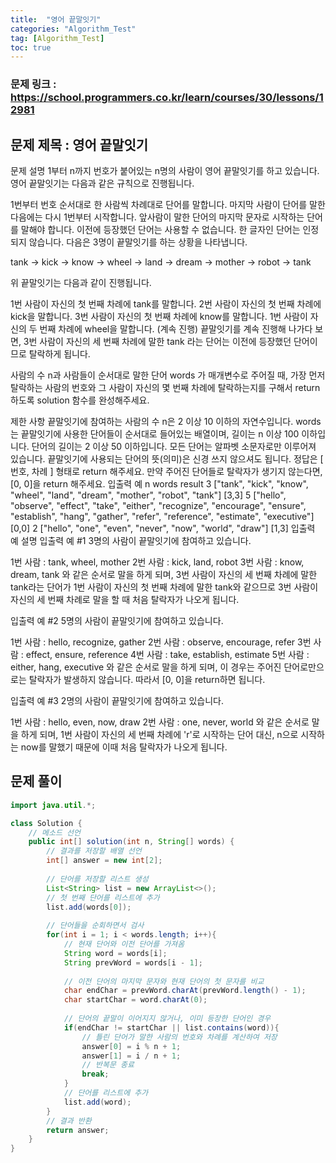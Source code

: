 ```yaml
---
title:  "영어 끝말잇기"
categories: "Algorithm_Test"
tag: [Algorithm_Test]
toc: true
---
```


### 문제 링크 : https://school.programmers.co.kr/learn/courses/30/lessons/12981

## 문제 제목 : 영어 끝말잇기

문제 설명
1부터 n까지 번호가 붙어있는 n명의 사람이 영어 끝말잇기를 하고 있습니다. 영어 끝말잇기는 다음과 같은 규칙으로 진행됩니다.

1번부터 번호 순서대로 한 사람씩 차례대로 단어를 말합니다.
마지막 사람이 단어를 말한 다음에는 다시 1번부터 시작합니다.
앞사람이 말한 단어의 마지막 문자로 시작하는 단어를 말해야 합니다.
이전에 등장했던 단어는 사용할 수 없습니다.
한 글자인 단어는 인정되지 않습니다.
다음은 3명이 끝말잇기를 하는 상황을 나타냅니다.

tank → kick → know → wheel → land → dream → mother → robot → tank

위 끝말잇기는 다음과 같이 진행됩니다.

1번 사람이 자신의 첫 번째 차례에 tank를 말합니다.
2번 사람이 자신의 첫 번째 차례에 kick을 말합니다.
3번 사람이 자신의 첫 번째 차례에 know를 말합니다.
1번 사람이 자신의 두 번째 차례에 wheel을 말합니다.
(계속 진행)
끝말잇기를 계속 진행해 나가다 보면, 3번 사람이 자신의 세 번째 차례에 말한 tank 라는 단어는 이전에 등장했던 단어이므로 탈락하게 됩니다.

사람의 수 n과 사람들이 순서대로 말한 단어 words 가 매개변수로 주어질 때, 가장 먼저 탈락하는 사람의 번호와 그 사람이 자신의 몇 번째 차례에 탈락하는지를 구해서 return 하도록 solution 함수를 완성해주세요.

제한 사항
끝말잇기에 참여하는 사람의 수 n은 2 이상 10 이하의 자연수입니다.
words는 끝말잇기에 사용한 단어들이 순서대로 들어있는 배열이며, 길이는 n 이상 100 이하입니다.
단어의 길이는 2 이상 50 이하입니다.
모든 단어는 알파벳 소문자로만 이루어져 있습니다.
끝말잇기에 사용되는 단어의 뜻(의미)은 신경 쓰지 않으셔도 됩니다.
정답은 [ 번호, 차례 ] 형태로 return 해주세요.
만약 주어진 단어들로 탈락자가 생기지 않는다면, [0, 0]을 return 해주세요.
입출력 예
n	words	result
3	["tank", "kick", "know", "wheel", "land", "dream", "mother", "robot", "tank"]	[3,3]
5	["hello", "observe", "effect", "take", "either", "recognize", "encourage", "ensure", "establish", "hang", "gather", "refer", "reference", "estimate", "executive"]	[0,0]
2	["hello", "one", "even", "never", "now", "world", "draw"]	[1,3]
입출력 예 설명
입출력 예 #1
3명의 사람이 끝말잇기에 참여하고 있습니다.

1번 사람 : tank, wheel, mother
2번 사람 : kick, land, robot
3번 사람 : know, dream, tank
와 같은 순서로 말을 하게 되며, 3번 사람이 자신의 세 번째 차례에 말한 tank라는 단어가 1번 사람이 자신의 첫 번째 차례에 말한 tank와 같으므로 3번 사람이 자신의 세 번째 차례로 말을 할 때 처음 탈락자가 나오게 됩니다.

입출력 예 #2
5명의 사람이 끝말잇기에 참여하고 있습니다.

1번 사람 : hello, recognize, gather
2번 사람 : observe, encourage, refer
3번 사람 : effect, ensure, reference
4번 사람 : take, establish, estimate
5번 사람 : either, hang, executive
와 같은 순서로 말을 하게 되며, 이 경우는 주어진 단어로만으로는 탈락자가 발생하지 않습니다. 따라서 [0, 0]을 return하면 됩니다.

입출력 예 #3
2명의 사람이 끝말잇기에 참여하고 있습니다.

1번 사람 : hello, even, now, draw
2번 사람 : one, never, world
와 같은 순서로 말을 하게 되며, 1번 사람이 자신의 세 번째 차례에 'r'로 시작하는 단어 대신, n으로 시작하는 now를 말했기 때문에 이때 처음 탈락자가 나오게 됩니다.

## 문제 풀이
```java
import java.util.*;

class Solution {
    // 메소드 선언
    public int[] solution(int n, String[] words) {
        // 결과를 저장할 배열 선언
        int[] answer = new int[2];
        
        // 단어를 저장할 리스트 생성
        List<String> list = new ArrayList<>();
        // 첫 번째 단어를 리스트에 추가
        list.add(words[0]);
        
        // 단어들을 순회하면서 검사
        for(int i = 1; i < words.length; i++){
            // 현재 단어와 이전 단어를 가져옴
            String word = words[i];
            String prevWord = words[i - 1];
            
            // 이전 단어의 마지막 문자와 현재 단어의 첫 문자를 비교
            char endChar = prevWord.charAt(prevWord.length() - 1);
            char startChar = word.charAt(0);
            
            // 단어의 끝말이 이어지지 않거나, 이미 등장한 단어인 경우
            if(endChar != startChar || list.contains(word)){
                // 틀린 단어가 말한 사람의 번호와 차례를 계산하여 저장
                answer[0] = i % n + 1;
                answer[1] = i / n + 1;
                // 반복문 종료
                break;
            }
            // 단어를 리스트에 추가
            list.add(word);
        }
        // 결과 반환
        return answer;
    }
}

```